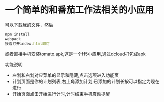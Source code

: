 # 一个简单的和番茄工作法相关的小应用
可以下载我的文件，然后
``` js
npm install 
webpack 
接着打开index.html即可
```
或者直接手机安装tomato.apk,这是一个H5小应用,通过dcloud打包成apk

功能说明
* 左划和右划对应菜单的显示和隐藏,点击选项进入功能页
* 计划页面是你的计划列表,右上角添加计划;已添加的计划长按可以指定为现在进行
* 开始页面点击开始进行计时,计时结束手机震动提醒